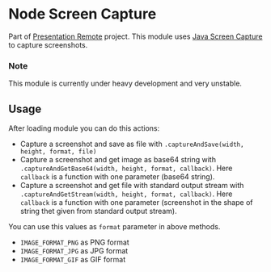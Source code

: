# Node Screen Capture
Part of [Presentation Remote](https://github.com/amiraslanaslani/presentation-remote) project.
This module uses [Java Screen Capture](https://github.com/amiraslanaslani/java-screen-capture) to capture screenshots.

### Note
This module is currently under heavy development and very unstable.

## Usage
After loading module you can do this actions:
- Capture a screenshot and save as file with `.captureAndSave(width, height, format, file)`
- Capture a screenshot and get image as base64 string with `.captureAndGetBase64(width, height, format, callback)`. Here `callback` is a function with one parameter (base64 string).
- Capture a screenshot and get file with standard output stream with `.captureAndGetStream(width, height, format, callback)`. Here `callback` is a function with one parameter (screenshot in the shape of string thet given from standard output stream).

You can use this values as `format` parameter in above methods.
- `IMAGE_FORMAT_PNG` as PNG format
- `IMAGE_FORMAT_JPG` as JPG format
- `IMAGE_FORMAT_GIF` as GIF format
